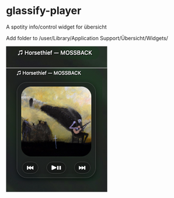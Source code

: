 # glassify-player

A spotity info/control widget for übersicht

Add folder to /user/Library/Application Support/Übersicht/Widgets/


![normal](https://github.com/john-json/glassify-player/blob/main/glassify.widget/screenshot.png)


